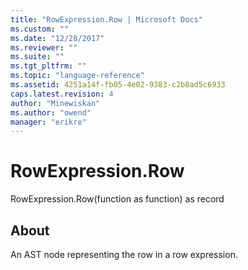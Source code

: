 ```yaml
---
title: "RowExpression.Row | Microsoft Docs"
ms.custom: ""
ms.date: "12/28/2017"
ms.reviewer: ""
ms.suite: ""
ms.tgt_pltfrm: ""
ms.topic: "language-reference"
ms.assetid: 4251a14f-fb05-4e02-9383-c2b8ad5c6933
caps.latest.revision: 4
author: "Minewiskan"
ms.author: "owend"
manager: "erikre"
---
```

# RowExpression.Row
RowExpression.Row(function as function) as record  
  
## About  
An AST node representing the row in a row expression.  
  

